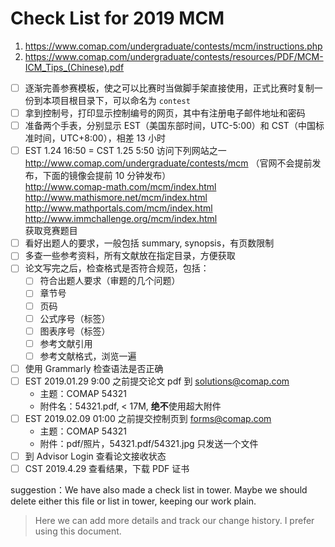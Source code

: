 ﻿# Check List for 2019 MCM

1. https://www.comap.com/undergraduate/contests/mcm/instructions.php
2. https://www.comap.com/undergraduate/contests/resources/PDF/MCM-ICM_Tips_(Chinese).pdf

- [ ] 逐渐完善参赛模板，使之可以比赛时当做脚手架直接使用，正式比赛时复制一份到本项目根目录下，可以命名为 `contest`
- [ ] 拿到控制号，打印显示控制编号的网页，其中有注册电子邮件地址和密码
- [ ] 准备两个手表，分别显示 EST（美国东部时间，UTC-5:00）和 CST（中国标准时间，UTC+8:00），相差 13 小时
- [ ] EST 1.24 16:50 = CST 1.25 5:50 访问下列网站之一
    http://www.comap.com/undergraduate/contests/mcm （官网不会提前发布，下面的镜像会提前 10 分钟发布）  
    http://www.comap-math.com/mcm/index.html  
    http://www.mathismore.net/mcm/index.html  
    http://www.mathportals.com/mcm/index.html  
    http://www.immchallenge.org/mcm/index.html  
    获取竞赛题目
- [ ] 看好出题人的要求，一般包括 summary, synopsis，有页数限制
- [ ] 多查一些参考资料，所有文献放在指定目录，方便获取
- [ ] 论文写完之后，检查格式是否符合规范，包括：
  - [ ] 符合出题人要求（审题的几个问题）
  - [ ] 章节号
  - [ ] 页码
  - [ ] 公式序号（标签）
  - [ ] 图表序号（标签）
  - [ ] 参考文献引用
  - [ ] 参考文献格式，浏览一遍
- [ ] 使用 Grammarly 检查语法是否正确
- [ ] EST 2019.01.29 9:00 之前提交论文 pdf 到 solutions@comap.com
  - 主题：COMAP 54321
  - 附件名：54321.pdf, < 17M, **绝不**使用超大附件
- [ ] EST 2019.02.09 01:00 之前提交控制页到 forms@comap.com
  - 主题：COMAP 54321
  - 附件：pdf/照片，54321.pdf/54321.jpg 只发送一个文件
- [ ] 到 Advisor Login 查看论文接收状态
- [ ] CST 2019.4.29 查看结果，下载 PDF 证书

suggestion：We have also made a check list in tower. Maybe we should delete either this file or list in tower, keeping our work plain.
> Here we can add more details and track our change history. I prefer using this document.

